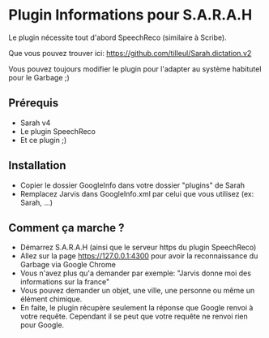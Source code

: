 ﻿Plugin Informations pour S.A.R.A.H
================================================================================

Le plugin nécessite tout d'abord SpeechReco (similaire à Scribe).

Que vous pouvez trouver ici: https://github.com/tilleul/Sarah.dictation.v2

Vous pouvez toujours modifier le plugin pour l'adapter au système habitutel pour le Garbage ;)

Prérequis
---------
- Sarah v4
- Le plugin SpeechReco
- Et ce plugin ;)

Installation
------------
- Copier le dossier GoogleInfo dans votre dossier "plugins" de Sarah
- Remplacez Jarvis dans GoogleInfo.xml par celui que vous utilisez (ex: Sarah, ...)

Comment ça marche ?
--------------------------
- Démarrez S.A.R.A.H (ainsi que le serveur https du plugin SpeechReco)
- Allez sur la page https://127.0.0.1:4300 pour avoir la reconnaissance du Garbage via Google Chrome
- Vous n'avez plus qu'a demander par exemple: "Jarvis donne moi des informations sur la france"
- Vous pouvez demander un objet, une ville, une personne ou même un élément chimique.
- En faite, le plugin récupère seulement la réponse que Google renvoi à votre requête. Cependant il se peut que votre requête ne renvoi rien pour Google.